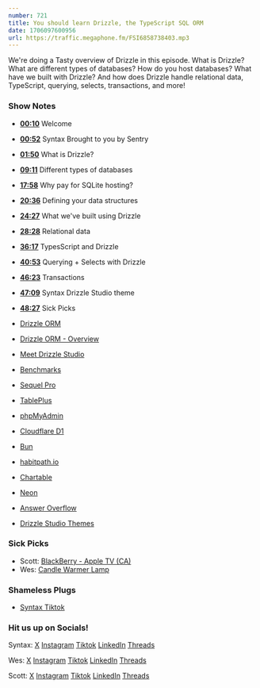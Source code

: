 ```yaml
---
number: 721
title: You should learn Drizzle, the TypeScript SQL ORM
date: 1706097600956
url: https://traffic.megaphone.fm/FSI6858738403.mp3
---
```


We're doing a Tasty overview of Drizzle in this episode. What is Drizzle? What are different types of databases? How do you host databases? What have we built with Drizzle? And how does Drizzle handle relational data, TypeScript, querying, selects, transactions, and more!

### Show Notes

* **[00:10](#t=00:10)** Welcome
* **[00:52](#t=00:52)** Syntax Brought to you by Sentry
* **[01:50](#t=01:50)** What is Drizzle?
* **[09:11](#t=09:11)** Different types of databases
* **[17:58](#t=17:58)** Why pay for SQLite hosting?
* **[20:36](#t=20:36)** Defining your data structures
* **[24:27](#t=24:27)** What we've built using Drizzle
* **[28:28](#t=28:28)** Relational data
* **[36:17](#t=36:17)** TypesScript and Drizzle
* **[40:53](#t=40:53)** Querying + Selects with Drizzle
* **[46:23](#t=46:23)** Transactions
* **[47:09](#t=47:09)** Syntax Drizzle Studio theme
* **[48:27](#t=48:27)** Sick Picks

* [Drizzle ORM](https://orm.drizzle.team/)
* [Drizzle ORM - Overview](https://orm.drizzle.team/kit-docs/overview)
* [Meet Drizzle Studio](https://orm.drizzle.team/drizzle-studio/overview)
* [Benchmarks](https://orm.drizzle.team/benchmarks)
* [Sequel Pro](https://sequelpro.com/)
* [TablePlus](https://tableplus.com/)
* [phpMyAdmin](https://www.phpmyadmin.net/)
* [Cloudflare D1](https://www.cloudflare.com/developer-platform/d1/)
* [Bun](https://bun.sh/)
* [habitpath.io](https://habitpath.io/waitlist)
* [Chartable](https://chartable.com/)
* [Neon](https://neon.tech/)
* [Answer Overflow](https://www.answeroverflow.com/)
* [Drizzle Studio Themes](https://drizzle.studio/themes/DQxCNydRxt3DjhMOl_P61)

### Sick Picks

* Scott: [BlackBerry - Apple TV (CA)](https://tv.apple.com/ca/movie/blackberry/umc.cmc.3l1hmmtt33myfoyr38vfg85js)
* Wes: [Candle Warmer Lamp](https://www.amazon.ca/gp/product/B0BZ7ZDVRW?ie=UTF8&psc=1&linkCode=sl1&tag=isi777-20&linkId=8e1bc7ea2619c75e37cb76b48f5c4065&language=en_CA)

### Shameless Plugs

- [Syntax Tiktok](https://www.tiktok.com/@syntaxfm)

### Hit us up on Socials!

Syntax: [X](https://twitter.com/syntaxfm) [Instagram](https://www.instagram.com/syntax_fm/) [Tiktok](https://www.tiktok.com/@syntaxfm) [LinkedIn](https://www.linkedin.com/company/96077407/admin/feed/posts/) [Threads](https://www.threads.net/@syntax_fm)

Wes: [X](https://twitter.com/wesbos) [Instagram](https://www.instagram.com/wesbos/) [Tiktok](https://www.tiktok.com/@wesbos) [LinkedIn](https://www.linkedin.com/in/wesbos/) [Threads](https://www.threads.net/@wesbos)

Scott: [X](https://twitter.com/stolinski) [Instagram](https://www.instagram.com/stolinski/) [Tiktok](https://www.tiktok.com/@stolinski) [LinkedIn](https://www.linkedin.com/in/stolinski/) [Threads](https://www.threads.net/@stolinski)